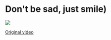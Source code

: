 # Don't be sad, just smile)
![](https://github.com/UnknownPersik/UnknownPersik/blob/main/%D1%82%D1%83-%D1%82%D1%83-%D1%82%D1%83-%D1%82%D1%83-%D0%A2%D0%A3-%D0%A2%D0%A3.gif)

[Original video]([https://www.youtube.com/watch?v=LsM0tOVOr1k&ab_channel=%D0%BD%D0%B8%D1%87%D1%91%29])
